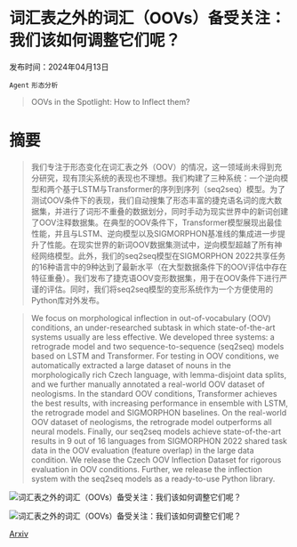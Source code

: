 # 词汇表之外的词汇（OOVs）备受关注：我们该如何调整它们呢？

发布时间：2024年04月13日

`Agent` `形态分析`

> OOVs in the Spotlight: How to Inflect them?

# 摘要

> 我们专注于形态变化在词汇表之外（OOV）的情况，这一领域尚未得到充分研究，现有顶尖系统的表现也不理想。我们构建了三种系统：一个逆向模型和两个基于LSTM与Transformer的序列到序列（seq2seq）模型。为了测试OOV条件下的表现，我们自动搜集了形态丰富的捷克语名词的庞大数据集，并进行了词形不重叠的数据划分，同时手动为现实世界中的新词创建了OOV注释数据集。在典型的OOV条件下，Transformer模型展现出最佳性能，并且与LSTM、逆向模型以及SIGMORPHON基准线的集成进一步提升了性能。在现实世界的新词OOV数据集测试中，逆向模型超越了所有神经网络模型。此外，我们的seq2seq模型在SIGMORPHON 2022共享任务的16种语言中的9种达到了最新水平（在大型数据条件下的OOV评估中存在特征重叠）。我们发布了捷克语OOV变形数据集，用于在OOV条件下进行严谨的评估。同时，我们将seq2seq模型的变形系统作为一个方便使用的Python库对外发布。

> We focus on morphological inflection in out-of-vocabulary (OOV) conditions, an under-researched subtask in which state-of-the-art systems usually are less effective. We developed three systems: a retrograde model and two sequence-to-sequence (seq2seq) models based on LSTM and Transformer. For testing in OOV conditions, we automatically extracted a large dataset of nouns in the morphologically rich Czech language, with lemma-disjoint data splits, and we further manually annotated a real-world OOV dataset of neologisms. In the standard OOV conditions, Transformer achieves the best results, with increasing performance in ensemble with LSTM, the retrograde model and SIGMORPHON baselines. On the real-world OOV dataset of neologisms, the retrograde model outperforms all neural models. Finally, our seq2seq models achieve state-of-the-art results in 9 out of 16 languages from SIGMORPHON 2022 shared task data in the OOV evaluation (feature overlap) in the large data condition. We release the Czech OOV Inflection Dataset for rigorous evaluation in OOV conditions. Further, we release the inflection system with the seq2seq models as a ready-to-use Python library.

![词汇表之外的词汇（OOVs）备受关注：我们该如何调整它们呢？](../../../paper_images/2404.08974/plot_retrograde_training.png)

![词汇表之外的词汇（OOVs）备受关注：我们该如何调整它们呢？](../../../paper_images/2404.08974/histogram_errors.png)

[Arxiv](https://arxiv.org/abs/2404.08974)